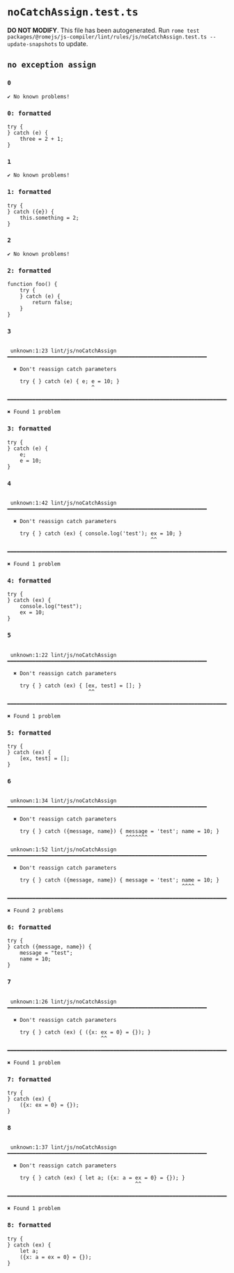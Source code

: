 # `noCatchAssign.test.ts`

**DO NOT MODIFY**. This file has been autogenerated. Run `rome test packages/@romejs/js-compiler/lint/rules/js/noCatchAssign.test.ts --update-snapshots` to update.

## `no exception assign`

### `0`

```
✔ No known problems!

```

### `0: formatted`

```
try {
} catch (e) {
	three = 2 + 1;
}

```

### `1`

```
✔ No known problems!

```

### `1: formatted`

```
try {
} catch ({e}) {
	this.something = 2;
}

```

### `2`

```
✔ No known problems!

```

### `2: formatted`

```
function foo() {
	try {
	} catch (e) {
		return false;
	}
}

```

### `3`

```

 unknown:1:23 lint/js/noCatchAssign ━━━━━━━━━━━━━━━━━━━━━━━━━━━━━━━━━━━━━━━━━━━━━━━━━━━━━━━━━━━━━━━━

  ✖ Don't reassign catch parameters

    try { } catch (e) { e; e = 10; }
                           ^

━━━━━━━━━━━━━━━━━━━━━━━━━━━━━━━━━━━━━━━━━━━━━━━━━━━━━━━━━━━━━━━━━━━━━━━━━━━━━━━━━━━━━━━━━━━━━━━━━━━━

✖ Found 1 problem

```

### `3: formatted`

```
try {
} catch (e) {
	e;
	e = 10;
}

```

### `4`

```

 unknown:1:42 lint/js/noCatchAssign ━━━━━━━━━━━━━━━━━━━━━━━━━━━━━━━━━━━━━━━━━━━━━━━━━━━━━━━━━━━━━━━━

  ✖ Don't reassign catch parameters

    try { } catch (ex) { console.log('test'); ex = 10; }
                                              ^^

━━━━━━━━━━━━━━━━━━━━━━━━━━━━━━━━━━━━━━━━━━━━━━━━━━━━━━━━━━━━━━━━━━━━━━━━━━━━━━━━━━━━━━━━━━━━━━━━━━━━

✖ Found 1 problem

```

### `4: formatted`

```
try {
} catch (ex) {
	console.log("test");
	ex = 10;
}

```

### `5`

```

 unknown:1:22 lint/js/noCatchAssign ━━━━━━━━━━━━━━━━━━━━━━━━━━━━━━━━━━━━━━━━━━━━━━━━━━━━━━━━━━━━━━━━

  ✖ Don't reassign catch parameters

    try { } catch (ex) { [ex, test] = []; }
                          ^^

━━━━━━━━━━━━━━━━━━━━━━━━━━━━━━━━━━━━━━━━━━━━━━━━━━━━━━━━━━━━━━━━━━━━━━━━━━━━━━━━━━━━━━━━━━━━━━━━━━━━

✖ Found 1 problem

```

### `5: formatted`

```
try {
} catch (ex) {
	[ex, test] = [];
}

```

### `6`

```

 unknown:1:34 lint/js/noCatchAssign ━━━━━━━━━━━━━━━━━━━━━━━━━━━━━━━━━━━━━━━━━━━━━━━━━━━━━━━━━━━━━━━━

  ✖ Don't reassign catch parameters

    try { } catch ({message, name}) { message = 'test'; name = 10; }
                                      ^^^^^^^

 unknown:1:52 lint/js/noCatchAssign ━━━━━━━━━━━━━━━━━━━━━━━━━━━━━━━━━━━━━━━━━━━━━━━━━━━━━━━━━━━━━━━━

  ✖ Don't reassign catch parameters

    try { } catch ({message, name}) { message = 'test'; name = 10; }
                                                        ^^^^

━━━━━━━━━━━━━━━━━━━━━━━━━━━━━━━━━━━━━━━━━━━━━━━━━━━━━━━━━━━━━━━━━━━━━━━━━━━━━━━━━━━━━━━━━━━━━━━━━━━━

✖ Found 2 problems

```

### `6: formatted`

```
try {
} catch ({message, name}) {
	message = "test";
	name = 10;
}

```

### `7`

```

 unknown:1:26 lint/js/noCatchAssign ━━━━━━━━━━━━━━━━━━━━━━━━━━━━━━━━━━━━━━━━━━━━━━━━━━━━━━━━━━━━━━━━

  ✖ Don't reassign catch parameters

    try { } catch (ex) { ({x: ex = 0} = {}); }
                              ^^

━━━━━━━━━━━━━━━━━━━━━━━━━━━━━━━━━━━━━━━━━━━━━━━━━━━━━━━━━━━━━━━━━━━━━━━━━━━━━━━━━━━━━━━━━━━━━━━━━━━━

✖ Found 1 problem

```

### `7: formatted`

```
try {
} catch (ex) {
	({x: ex = 0} = {});
}

```

### `8`

```

 unknown:1:37 lint/js/noCatchAssign ━━━━━━━━━━━━━━━━━━━━━━━━━━━━━━━━━━━━━━━━━━━━━━━━━━━━━━━━━━━━━━━━

  ✖ Don't reassign catch parameters

    try { } catch (ex) { let a; ({x: a = ex = 0} = {}); }
                                         ^^

━━━━━━━━━━━━━━━━━━━━━━━━━━━━━━━━━━━━━━━━━━━━━━━━━━━━━━━━━━━━━━━━━━━━━━━━━━━━━━━━━━━━━━━━━━━━━━━━━━━━

✖ Found 1 problem

```

### `8: formatted`

```
try {
} catch (ex) {
	let a;
	({x: a = ex = 0} = {});
}

```
